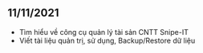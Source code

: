 ## 11/11/2021
- Tìm hiểu về công cụ quản lý tài sản CNTT Snipe-IT
- Viết tài liệu quản trị, sử dụng, Backup/Restore dữ liệu
